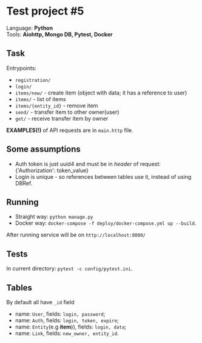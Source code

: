 Test project #5
=================

Language: **Python**  
Tools: **Aiohttp, Mongo DB, Pytest, Docker**  

Task
------

Entrypoints:

- `registration/`
- `login/`
- `items/new/` - create item (object with data;  it has a reference to user)
- `items/` -  list of items
- `items/{entity_id}` - remove item
- `send/` -  transfer item to other owner(user)
- `get/` -  receive transfer item by owner

**EXAMPLES(!)** of API requests are in `main.http` file.

Some assumptions
------

- Auth token is just uuid4 and must be in *header* of request: {'Authorization': token_value}
- Login is unique - so references between tables use it, instead of using DBRef.

Running
------

- Straight way: `python manage.py`
- Docker way: `docker-compose -f deploy/docker-compose.yml up --build`.

After running service will be on `http://localhost:8080/`  

Tests
-------

In current directory: `pytest -c config/pytest.ini`.

Tables
-------

By default all have `_id` field

- name: `User`, fields: `login, password`;
- name: `Auth`, fields: `login, token, expire`;
- name: `Entity`(e.g **item**)), fields: `login, data`;
- name: `Link`, fields: `new_owner, entity_id`.
